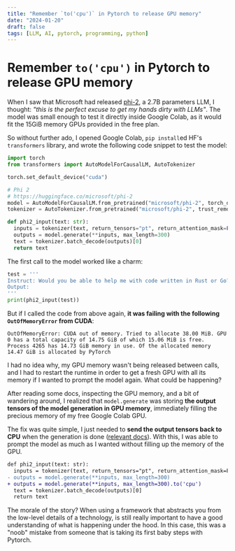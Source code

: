 ```yaml
---
title: "Remember `to('cpu')` in Pytorch to release GPU memory"
date: "2024-01-20"
draft: false 
tags: [LLM, AI, pytorch, programming, python]
---
```


# Remember `to('cpu')` in Pytorch to release GPU memory

When I saw that Microsoft had released [phi-2](https://www.microsoft.com/en-us/research/blog/phi-2-the-surprising-power-of-small-language-models/), a 2.7B parameters LLM, I thought: _"this is the perfect excuse to get my hands dirty with LLMs"_. The model was small enough to test it directly inside Google Colab, as it would fit the 15GiB memory GPUs provided in the free plan.

So without further ado, I opened Google Colab, `pip install`ed HF's `transformers` library, and wrote the following code snippet to test the model:

```python
import torch
from transformers import AutoModelForCausalLM, AutoTokenizer

torch.set_default_device("cuda")

# Phi 2
# https://huggingface.co/microsoft/phi-2
model = AutoModelForCausalLM.from_pretrained("microsoft/phi-2", torch_dtype="auto", trust_remote_code=True)
tokenizer = AutoTokenizer.from_pretrained("microsoft/phi-2", trust_remote_code=True)

def phi2_input(text: str):
  inputs = tokenizer(text, return_tensors="pt", return_attention_mask=False)
  outputs = model.generate(**inputs, max_length=300)
  text = tokenizer.batch_decode(outputs)[0]
  return text
```

The first call to the model worked like a charm:
```python
test = '''
Instruct: Would you be able to help me with code written in Rust or Go? Please only answer to my question and tag as <end> when you have finished answering my specific question.
Output:
'''
print(phi2_input(test))
```
But if I called the code from above again, __it was failing with the following `OutOfMemoryError` from CUDA__:
```console
OutOfMemoryError: CUDA out of memory. Tried to allocate 38.00 MiB. GPU 0 has a total capacity of 14.75 GiB of which 15.06 MiB is free. Process 4265 has 14.73 GiB memory in use. Of the allocated memory 14.47 GiB is allocated by PyTorch
```
I had no idea why, my GPU memory wasn't being released between calls, and I had to restart the runtime in order to get a fresh GPU with all its memory if I wanted to prompt the model again. What could be happening?

After reading some docs, inspecting the GPU memory, and a bit of wandering around, I realized that `model.generate` was storing __the output tensors of the model generation in GPU memory__, immediately filling the precious memory of my free Google Colab GPU.

The fix was quite simple, I just needed to __send the output tensors back to CPU__ when the generation is done ([relevant docs](https://pytorch.org/docs/stable/tensors.html#torch.Tensor.to)). With this, I was able to prompt the model as much as I wanted without filling up the memory of the GPU.

```diff
def phi2_input(text: str):
  inputs = tokenizer(text, return_tensors="pt", return_attention_mask=False)
- outputs = model.generate(**inputs, max_length=300)
+ outputs = model.generate(**inputs, max_length=300).to('cpu')
  text = tokenizer.batch_decode(outputs)[0]
  return text
```

The morale of the story? When using a framework that abstracts you from the low-level details of a technology, is still really important to have a good understanding of what is happening under the hood. In this case, this was a "noob" mistake from someone that is taking its first baby steps with Pytorch.

